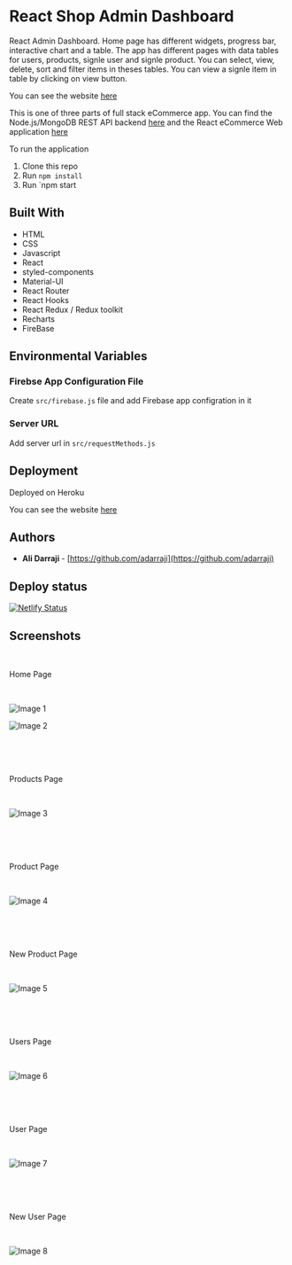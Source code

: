 # React Shop Admin Dashboard

React Admin Dashboard. Home page has different widgets, progress bar, interactive chart and a table. The app has different pages with data tables for users, products, signle user and signle product. You can select, view, delete, sort and filter items in theses tables. You can view a signle item in table by clicking on view button.

You can see the website [here](https://react-shop-admin.netlify.app//)

This is one of three parts of full stack eCommerce app. You can find the Node.js/MongoDB REST API backend [here](https://github.com/adarraji/node-shop-api) and the React eCommerce Web application [here](https://github.com/adarraji/react-shop)

To run the application

1. Clone this repo
2. Run `npm install`
3. Run `npm start


## Built With

* HTML
* CSS
* Javascript
* React
* styled-components
* Material-UI
* React Router
* React Hooks
* React Redux / Redux toolkit
* Recharts
* FireBase


## Environmental Variables

### Firebse App Configuration File

Create `src/firebase.js` file and add Firebase app configration in it

### Server URL

Add server url in  `src/requestMethods.js`


## Deployment
Deployed on Heroku

You can see the website [here](https://react-shop-admin.netlify.app//)


## Authors

- **Ali Darraji** - [https://github.com/adarraji](https://github.com/adarraji)


## Deploy status

[![Netlify Status](https://api.netlify.com/api/v1/badges/a534cabc-a471-4edd-8af6-70130f701893/deploy-status)](https://app.netlify.com/sites/react-shop-admin/deploys)


## Screenshots
<br />

Home Page

<br />

![Image 1](./images/image-011.png)
<br />

![Image 2](./images/image-022.png)

<br />
<br />

<br />

Products Page

<br />

![Image 3](./images/products.png)

<br />
<br />

<br />

Product Page

<br />

![Image 4](./images/product.png)

<br />
<br />

<br />

New Product Page

<br />

![Image 5](./images/productnew.png)

<br />
<br />

<br />

Users Page

<br />

![Image 6](./images/users.png)

<br />
<br />

<br />

User Page

<br />

![Image 7](./images/user.png)

<br />
<br />

<br />

New User Page

<br />

![Image 8](./images/usernew.png)

<br />
<br />

<br />




